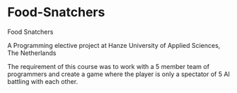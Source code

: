 # Food-Snatchers
Food Snatchers

A Programming elective project at Hanze University of Applied Sciences, The Netherlands

The requirement of this course was to work with a 5 member team of programmers and create a game where the player is only a spectator of 5 AI battling with each other.
